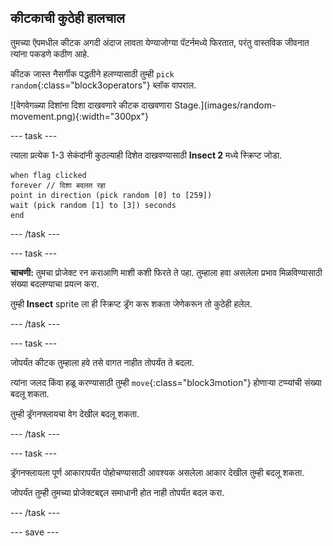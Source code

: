 ## कीटकाची कुठेही हालचाल

<div style="display: flex; flex-wrap: wrap">
<div style="flex-basis: 200px; flex-grow: 1; margin-right: 15px;">
तुमच्या ऍपमधील कीटक अगदी अंदाज लावता येण्याजोग्या पॅटर्नमध्ये फिरतात, परंतु वास्तविक जीवनात त्यांना पकडणे कठीण आहे. 

कीटक जास्त नैसर्गीक पद्धतीने हलण्यासाठी तुम्ही `pick random`{:class="block3operators"} ब्लॉक वापराल.
</div>
<div>
![वेगवेगळ्या दिशांना दिशा दाखवणारे कीटक दाखवणारा Stage.](images/random-movement.png){:width="300px"}
</div>
</div>

--- task ---

त्याला प्रत्येक 1-3 सेकंदांनी कुठल्याही दिशेत दाखवण्यासाठी **Insect 2** मध्ये स्क्रिप्ट जोडा.

```blocks3
when flag clicked
forever // दिशा बदलत रहा
point in direction (pick random [0] to [259])
wait (pick random [1] to [3]) seconds
end
```

--- /task ---

--- task ---

**चाचणी:** तुमचा प्रोजेक्ट रन कराआणि माशी कशी फिरते ते पहा. तुम्हाला हवा असलेला प्रभाव मिळविण्यासाठी संख्या बदलण्याचा प्रयत्न करा.

तुम्ही **Insect** sprite ला ही स्क्रिप्ट ड्रॅग करू शकता जेणेकरून तो कुठेही हलेल.

--- /task ---

--- task ---

जोपर्यंत कीटक तुम्हाला हवे तसे वागत नाहीत तोपर्यंत ते बदला.

त्यांना जलद किंवा हळू करण्यासाठी तुम्ही `move`{:class="block3motion"} होणाऱ्या टप्प्यांची संख्या बदलू शकता.

तुम्ही ड्रॅगनफ्लायचा वेग देखील बदलू शकता.

--- /task ---

--- task ---

ड्रॅगनफ्लायला पूर्ण आकारापर्यंत पोहोचण्यासाठी आवश्यक असलेला आकार देखील तुम्ही बदलू शकता.

जोपर्यंत तुम्ही तुमच्या प्रोजेक्टबद्दल समाधानी होत नाही तोपर्यंत बदल करा.

--- /task ---

--- save ---
